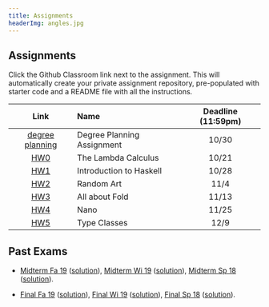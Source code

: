 ```yaml
---
title: Assignments
headerImg: angles.jpg
---
```


## Assignments


Click the Github Classroom link next to the assignment. 
This will automatically create your private assignment repository, 
pre-populated with starter code and a README file with all the instructions.

| Link                                             | Name                            | Deadline (11:59pm)        |
|:------------------------------------------------:|:--------------------------------|:-------------------------:|
| [degree planning](https://docs.google.com/document/d/1EqtW-zWbwLhjZPjXfzY4YFq2OA7UdCWedLv-6DiwCD4/edit?usp=sharing) |Degree Planning Assignment       | 10/30    |
| [HW0](https://classroom.github.com/a/U8pnNE9G)   | The Lambda Calculus             | 10/21                      |            
| [HW1](https://classroom.github.com/a/HwHE3vCH)   | Introduction to Haskell         | 10/28                      |            
| [HW2](https://classroom.github.com/a/VtMhFqJQ)   | Random Art                      | 11/4                       |
| [HW3](https://classroom.github.com/a/UlsNGB0B)   | All about Fold                  | 11/13                      |          
| [HW4](https://classroom.github.com/a/ubtmJ6a4)   | Nano                            | 11/25                      |
| [HW5](https://classroom.github.com/a/VDui5vVz)   | Type Classes                    | 12/9                       |


<!--
- [HW #0](https://github.com/cse130-fa19/00-lambda): The Lambda Calculus (due Wed 10/16 by 11:59pm)

- [HW #1](https://github.com/cse130-fa19/01-haskell): Introduction to Haskell (due Wed 10/23 by 11:59pm)

- [HW #2](https://github.com/cse130-fa19/02-random-art): Random Art (due Wed 10/30 by 11:59pm)

- [HW #3](https://github.com/cse130-fa19/03-fold): All about Fold (due Wed 11/6 by 11:59pm)

- [HW #4](https://github.com/cse130-fa19/04-nano): Nano (due Wed 11/20 by 11:59pm)

- [HW #5](https://github.com/cse130-fa19/05-classes): Type Classes (due Wed 12/4  by 11:59pm)
-->


## Past Exams

- [Midterm Fa 19](/static/raw/130-midterm-fa19.pdf) ([solution](/static/raw/130-midterm-fa19-solution.pdf)),
  [Midterm Wi 19](/static/raw/130-midterm-wi19.pdf) ([solution](/static/raw/130-midterm-wi19-solution.pdf)),
  [Midterm Sp 18](/static/raw/130-midterm-sp18.pdf) ([solution](/static/raw/130-midterm-sp18-solution.pdf)).

- [Final Fa 19](/static/raw/130-final-fa19.pdf) ([solution](/static/raw/130-final-fa19-solution.pdf)),
  [Final Wi 19](/static/raw/130-final-wi19.pdf) ([solution](/static/raw/130-final-wi19-solution.pdf)),
  [Final Sp 18](/static/raw/130-final-sp18.pdf) ([solution](/static/raw/130-final-sp18-solution.pdf)).

  
